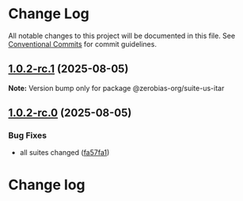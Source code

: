 # Change Log

All notable changes to this project will be documented in this file.
See [Conventional Commits](https://conventionalcommits.org) for commit guidelines.

## [1.0.2-rc.1](https://github.com/zerobias-org/suite/compare/@zerobias-org/suite-us-itar@1.0.2-rc.0...@zerobias-org/suite-us-itar@1.0.2-rc.1) (2025-08-05)

**Note:** Version bump only for package @zerobias-org/suite-us-itar





## [1.0.2-rc.0](https://github.com/zerobias-org/suite/compare/@zerobias-org/suite-us-itar@1.0.1...@zerobias-org/suite-us-itar@1.0.2-rc.0) (2025-08-05)


### Bug Fixes

* all suites changed ([fa57fa1](https://github.com/zerobias-org/suite/commit/fa57fa1af7628003297df46b2d7740fe95bd2666))





# Change log
